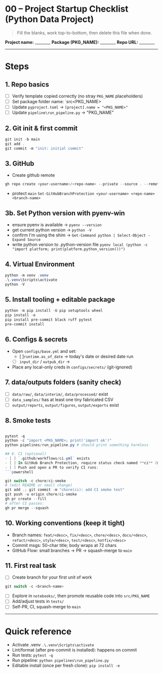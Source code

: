 # 00 – Project Startup Checklist (Python Data Project)

> Fill the blanks, work top-to-bottom, then delete this file when done.

**Project name:** ________     **Package (PKG_NAME):** ________     **Repo URL:** ________

---

# Steps
## 1. Repo basics
- [ ] Verify template copied correctly (no stray `PKG_NAME` placeholders)
- [ ] Set package folder name: `src\<PKG_NAME>
- [ ] Update `pyproject.toml` -> `[project].name = "<PKG_NAME>"`
- [ ] Update `pipeline\run_pipeline.py` -> "PKG_NAME"

## 2. Git init & first commit
```powershell
git init -b main
git add .
git commit -m "init: initial commit"
```

## 3. GitHub
- Create github remote
```powershell
gh repo create <your-username>/<repo-name> --private --source . --remote origin --push
```
- protect `main`
`Set-GitHubBranchProtection <your-username> <repo-name> <branch-name>`

## 3b. Set Python version with pyenv-win
- ensure pyenv is available -> `pyenv --version`
- get current python version -> `python -V`
- confirm I'm using the shim ->    `Get-Command python | Select-Object -Expand Source`
- write python version to .python-version file
`pyenv local (python -c "import platform; print(platform.python_version())")`

## 4. Virtual Environment
```powershell
python -m venv .venv
.\.venv\Scripts\activate
python -V
```

## 5. Install tooling + editable package
```powershell
python -m pip install -U pip setuptools wheel
pip install -e
pip install pre-commit black ruff pytest
pre-commit install
```

## 6. Configs & secrets
- Open `configs/base.yml` and set:
    - [ ]`runtime.as_of_date` -> today's date or desired date run
    - [ ] `input_dir` / `outpub_dir` -> 
- Place any local-only creds in `configs/secrets/` (git-ignored)

## 7. data/outputs folders (sanity check)
- [ ] `data/raw/`, `data/interim/`, `data/processed/` exist
- [ ] `data_samples/` has at least one tiny fabricated CSV
- [ ] `output/reports`, `output/figures`, `output/exports` exist

## 8. Smoke tests
```powershell

pytest -q
python -c "import <PKG_NAME>; print('import ok')"
python pipelines/run_pipeline.py # should print something harmless

## 9. CI (optional)
- [ ] `.github/workflows/ci.yml` exists
- [ ] In GitHub Branch Protection, require status check named **ci** (match job name)
- [ ] Push and open a PR to verify CI runs:
```powershell

git switch -c chore/ci-smoke
# (edit README or small change)
git add .; git commit -m "chore(ci): add CI smoke test"
git push -u origin chore/ci-smoke
gh pr create --fill
# after CI passes:
gh pr merge --squash
```

## 10. Working conventions (keep it tight)
- Branch names: `feat/<desc>`, `fix/<desc>`, `chore/<desc>`, `docs/<desc>`, `refact/<desc>`, `style/<desc>`, `test/<desc>`, `hotfix/<desc>`
- Commit msgs: 50-char title; body wraps at 72 chars
- GitHub Flow: small branches -> PR -> squash-merge to `main`

## 11. First real task
- [ ] Create branch for your first unit of work
```powershell
git switch -c <branch-name>
```
- [ ] Explore in `notebooks/`, then promote reusable code into `src/PKG_NAME`
- [ ] Add/adjust tests in `tests/`
- [ ] Self-PR, CI, squash-merge to `main`

----------------------------------------------------------------

# Quick reference
- Activate .venv `.\.venv\Scripts\activate`
- Lint/format (after pre-commit is installed): happens on commit
- Run tests: `pytest -q`
- Run pipeline: `python pipelines\run_pipeline.py`
- Editable install (once per fresh clone): `pip install -e`
